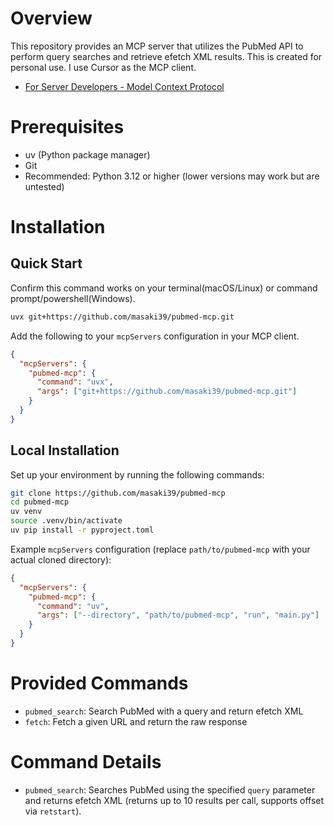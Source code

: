 # Overview

This repository provides an MCP server that utilizes the PubMed API to perform query searches and retrieve efetch XML results. This is created for personal use. I use Cursor as the MCP client.

- [For Server Developers - Model Context Protocol](https://github.com/modelcontext/modelcontextprotocol)

# Prerequisites

- uv (Python package manager)
- Git
- Recommended: Python 3.12 or higher (lower versions may work but are untested)

# Installation

## Quick Start

Confirm this command works on your terminal(macOS/Linux) or command prompt/powershell(Windows).

```bash
uvx git+https://github.com/masaki39/pubmed-mcp.git
```

Add the following to your `mcpServers` configuration in your MCP client.

```json
{
  "mcpServers": {
    "pubmed-mcp": {
      "command": "uvx",
      "args": ["git+https://github.com/masaki39/pubmed-mcp.git"]
    }
  }
}
```

## Local Installation

Set up your environment by running the following commands:

```bash
git clone https://github.com/masaki39/pubmed-mcp
cd pubmed-mcp
uv venv
source .venv/bin/activate
uv pip install -r pyproject.toml
```

Example `mcpServers` configuration (replace `path/to/pubmed-mcp` with your actual cloned directory):

```json
{
  "mcpServers": {
    "pubmed-mcp": {
      "command": "uv",
      "args": ["--directory", "path/to/pubmed-mcp", "run", "main.py"]
    }
  }
}
```

# Provided Commands

- `pubmed_search`: Search PubMed with a query and return efetch XML
- `fetch`: Fetch a given URL and return the raw response

# Command Details

- `pubmed_search`: Searches PubMed using the specified `query` parameter and returns efetch XML (returns up to 10 results per call, supports offset via `retstart`).

